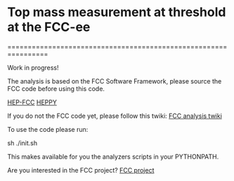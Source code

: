 # Top mass measurement at threshold at the FCC-ee
================================================================

Work in progress!

The analysis is based on the FCC Software Framework, please source the FCC code before using this code.

[HEP-FCC](https://github.com/HEP-FCC)
[HEPPY](https://github.com/HEP-FCC/heppy)

If you do not the FCC code yet, please follow this twiki:
[FCC analysis twiki](https://twiki.cern.ch/twiki/bin/viewauth/FCC/FccSoftwareGettingStarted)

To use the code please run:

  sh ./init.sh

This makes available for you the analyzers scripts in your PYTHONPATH.

Are you interested in the FCC project?
[FCC project](http://tlep.web.cern.ch/)
